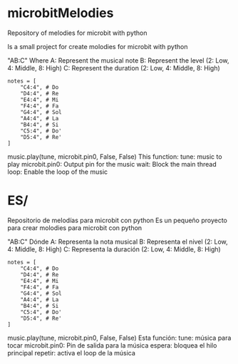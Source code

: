 # microbitMelodies
Repository of melodies for microbit with python

Is a small project for create molodies for microbit with python

"AB:C" Where
    A: Represent the musical note
    B: Represent the level (2: Low, 4: Middle, 8: High) 
    C: Represent the duration (2: Low, 4: Middle, 8: High)
    
    notes = [
        "C4:4", # Do
        "D4:4", # Re
        "E4:4", # Mi
        "F4:4", # Fa
        "G4:4", # Sol
        "A4:4", # La
        "B4:4", # Si
        "C5:4", # Do'
        "D5:4", # Re'
    ]

music.play(tune, microbit.pin0, False, False)
    This function:
    tune: music to play
    microbit.pin0: Output pin for the music
    wait: Block the main thread
    loop: Enable the loop of the music

# ES/
Repositorio de melodías para microbit con python
Es un pequeño proyecto para crear molodies para microbit con python

"AB:C" Dónde
    A: Representa la nota musical
    B: Representa el nivel (2: Low, 4: Middle, 8: High) 
    C: Representa la duración (2: Low, 4: Middle, 8: High)
    
    notes = [
        "C4:4", # Do
        "D4:4", # Re
        "E4:4", # Mi
        "F4:4", # Fa
        "G4:4", # Sol
        "A4:4", # La
        "B4:4", # Si
        "C5:4", # Do'
        "D5:4", # Re'
    ]
    
music.play(tune, microbit.pin0, False, False)
    Esta función:
    tune: música para tocar
    microbit.pin0: Pin de salida para la música
    espera: bloquea el hilo principal
    repetir: activa el loop de la música
